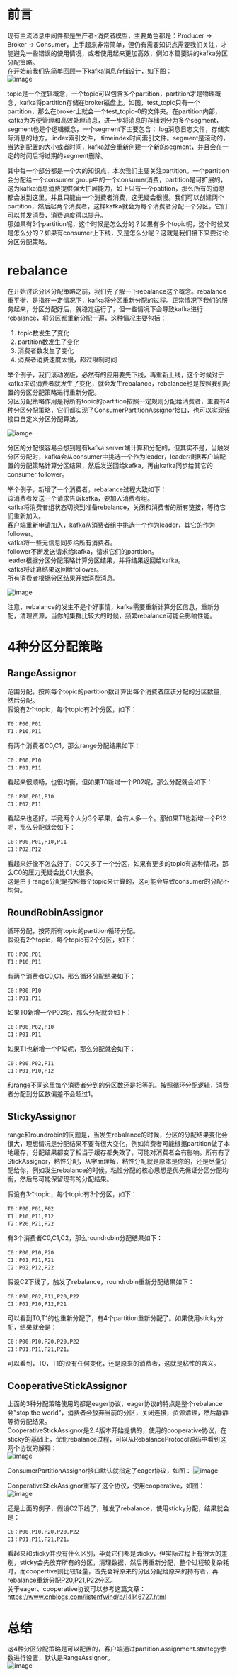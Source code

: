 # 前言
现有主流消息中间件都是生产者-消费者模型，主要角色都是：Producer -> Broker -> Consumer，上手起来非常简单，但仍有需要知识点需要我们关注，才能避免一些错误的使用情况，或者使用起来更加高效，例如本篇要讲的kafka分区分配策略。   
在开始前我们先简单回顾一下kafka消息存储设计，如下图：    
![image](https://github.com/jmilktea/jtea/blob/master/%E4%B8%AD%E9%97%B4%E4%BB%B6/kafka/images/kafka-assignor-1.png)   

topic是一个逻辑概念，一个topic可以包含多个partition，partition才是物理概念，kafka将partition存储在broker磁盘上。如图，test_topic只有一个partition，那么在broker上就会一个test_topic-0的文件夹。在partition内部，kafka为方便管理和高效处理消息，进一步将消息的存储划分为多个segment，segment也是个逻辑概念，一个segment下主要包含：.log消息日志文件，存储实际消息的地方，.index索引文件，.timeindex时间索引文件。segment是滚动的，当达到配置的大小或者时间，kafka就会重新创建一个新的segment，并且会在一定的时间后将过期的segment删除。    

其中每一个部分都是一个大的知识点，本次我们主要关注partition。一个partition会分配给一个consumer group中的一个consumer消费，partition是可扩展的，这为kafka消息消费提供强大扩展能力，如上只有一个patition，那么所有的消息都会发到这里，并且只能由一个消费者消费，这无疑会很慢。我们可以创建两个partition，然后起两个消费者，这样kafka就会为每个消费者分配一个分区，它们可以并发消费，消费速度得以提升。    
那如果有3个partition呢，这个时候是怎么分的？如果有多个topic呢，这个时候又是怎么分的？如果有consumer上下线，又是怎么分呢？这就是我们接下来要讨论分区分配策略。    

# rebalance    
在开始讨论分区分配策略之前，我们先了解一下rebalance这个概念。rebalance重平衡，是指在一定情况下，kafka将分区重新分配的过程。正常情况下我们的服务起来，分区分配好后，就稳定运行了，但一些情况下会导致kafka进行rebalance，将分区都重新分配一遍，这种情况主要包括：   
1. topic数发生了变化
2. partition数发生了变化
3. 消费者数发生了变化
4. 消费者消费速度太慢，超过限制时间

举个例子，我们滚动发版，必然有的应用要先下线，再重新上线，这个时候对于kafka来说消费者就发生了变化，就会发生rebalance，rebalance也是按照我们配置的分区分配策略进行重新分配。          
分区分配策略作用是将所有topic的partition按照一定规则分配给消费者，主要有4种分区分配策略，它们都实现了ConsumerPartitionAssignor接口，也可以实现该接口自定义分区分配算法。   
   
![iamge](https://github.com/jmilktea/jtea/blob/master/%E4%B8%AD%E9%97%B4%E4%BB%B6/kafka/images/kafka-assignor-2.png)   

分区的分配很容易会想到是有kafka server端计算和分配的，但其实不是，当触发分区分配时，kafka会从consumer中挑选一个作为leader，leader根据客户端配置的分配策略计算分区结果，然后发送回给kafka，再由kafka同步给其它的consumer follower。    

举个例子，新增了一个消费者，rebalance过程大致如下：   
该消费者发送一个请求告诉kafka，要加入消费者组。    
kafka将消费者组状态切换到准备rebalance，关闭和消费者的所有链接，等待它们重新加入。   
客户端重新申请加入，kafka从消费者组中挑选一个作为leader，其它的作为follower。    
kafka将一些元信息同步给所有消费者。   
follower不断发送请求给kafka，请求它们的partition。   
leader根据分区分配策略计算分区结果，并将结果返回给kafka。   
kafka将计算结果返回给follower。  
所有消费者根据分区结果开始消费消息。    

![image](7)   

注意，rebalance的发生不是个好事情，kafka需要重新计算分区信息，重新分配，清理资源，当你的集群比较大的时候，频繁rebalance可能会影响性能。     

# 4种分区分配策略    
## RangeAssignor   
范围分配，按照每个topic的partition数计算出每个消费者应该分配的分区数量，然后分配。   
假设有2个topic，每个topic有2个分区，如下：
```
T0：P00,P01
T1：P10,P11
```
有两个消费者C0,C1，那么range分配结果如下：
```
C0：P00,P10
C1：P01,P11
```
看起来很顺畅，也很均衡，但如果T0新增一个P02呢，那么分配就会如下：
```
C0：P00,P01,P10
C1：P02,P11
```
看起来也还好，毕竟两个人分3个苹果，会有人多一个。那如果T1也新增一个P12呢，那么分配就会如下：
```
C0：P00,P01,P10,P11
C1：P02,P12
```
看起来好像不怎么好了，C0又多了一个分区，如果有更多的topic有这种情况，那么C0的压力无疑会比C1大很多。   
这是由于range分配是按照每个topic来计算的，这可能会导致consumer的分配不均匀。     

## RoundRobinAssignor
循环分配，按照所有topic的partition循环分配。    
假设有2个topic，每个topic有2个分区，如下：
```
T0：P00,P01
T1：P10,P11
```
有两个消费者C0,C1，那么循环分配结果如下：
```
C0：P00,P10
C1：P01,P11
```
如果T0新增一个P02呢，那么分配就会如下：
```
C0：P00,P02,P10
C1：P01,P11
```
如果T1也新增一个P12呢，那么分配就会如下：
```
C0：P00,P02,P11
C1：P01,P10,P12
```
和range不同这里每个消费者分到的分区数还是相等的。按照循环分配逻辑，消费者分配到分区数偏差不会超过1。

## StickyAssignor   
range和roundrobin的问题是，当发生rebalance的时候，分区的分配结果变化会很大，理想情况是分配结果不要有很大变化，例如消费者可能根据partition做了本地缓存，分配结果都变了相当于缓存都失效了，可能对消费者会有影响。所有有了StickAssignor，粘性分配，从字面理解，粘性分配就是原本是你的，还是尽量分配给你，例如发生rebalance的时候。粘性分配的核心思想是优先保证分区分配均衡，然后尽可能保留现有的分配结果。   

假设有3个topic，每个topic有3个分区，如下：
```
T0：P00,P01,P02
T1：P10,P11,P12
T2：P20,P21,P22
```
有3个消费者C0,C1,C2，那么roundrobin分配结果如下：
```
C0：P00,P10,P20
C1：P01,P11,P21
C2：P02,P12,P22
```
假设C2下线了，触发了rebalance，roundrobin重新分配结果如下：
```
C0：P00,P02,P11,P20,P22
C1：P01,P10,P12,P21
```
可以看到T0,T1的也重新分配了，有4个partition重新分配了。如果使用sticky分配，结果就会是：
```
C0：P00,P10,P20,P20,P22
C1：P01,P11,P21,P21，
```
可以看到，T0，T1的没有任何变化，还是原来的消费者，这就是粘性的含义。

## CooperativeStickAssignor    
上面的3种分配策略使用的都是eager协议，eager协议的特点是整个rebalance会"stop the world"，消费者会放弃当前的分区，关闭连接，资源清理，然后静静等待分配结果。    
CooperativeStickAssignor是2.4版本开始提供的，使用的cooperative协议，在sticky的基础上，优化rebalance过程，可以从RebalanceProtocol源码中看到这两个协议的解释：   
![image](https://github.com/jmilktea/jtea/blob/master/%E4%B8%AD%E9%97%B4%E4%BB%B6/kafka/images/kafka-assignor-3.png)   

ConsumerPartitionAssignor接口默认就指定了eager协议，如图：
![image](https://github.com/jmilktea/jtea/blob/master/%E4%B8%AD%E9%97%B4%E4%BB%B6/kafka/images/kafka-assignor-4.png)  

CooperativeStickAssignor重写了这个协议，使用cooperative，如图：
![image](https://github.com/jmilktea/jtea/blob/master/%E4%B8%AD%E9%97%B4%E4%BB%B6/kafka/images/kafka-assignor-5.png)   

还是上面的例子，假设C2下线了，触发了rebalance，使用sticky分配，结果就会是：
```
C0：P00,P10,P20,P20,P22
C1：P01,P11,P21,P21，
```
看起来和sticky并没有什么区别，毕竟它们都是sticky，但实际过程上有很大的差别，sticky会先放弃所有的分区，清理数据，然后再重新分配，整个过程较复杂耗时，而coopertive则比较轻量，首先会将原来的分区分配给原来的持有者，再rebalance重新分配P20,P21,P22分区。   
关于eager、cooperative协议可以参考这篇文章：https://www.cnblogs.com/listenfwind/p/14146727.html

# 总结
这4种分区分配策略是可以配置的，客户端通过partition.assignment.strategy参数进行设置，默认是RangeAssignor。   
![image](https://github.com/jmilktea/jtea/blob/master/%E4%B8%AD%E9%97%B4%E4%BB%B6/kafka/images/kafka-assignor-6.png)   
